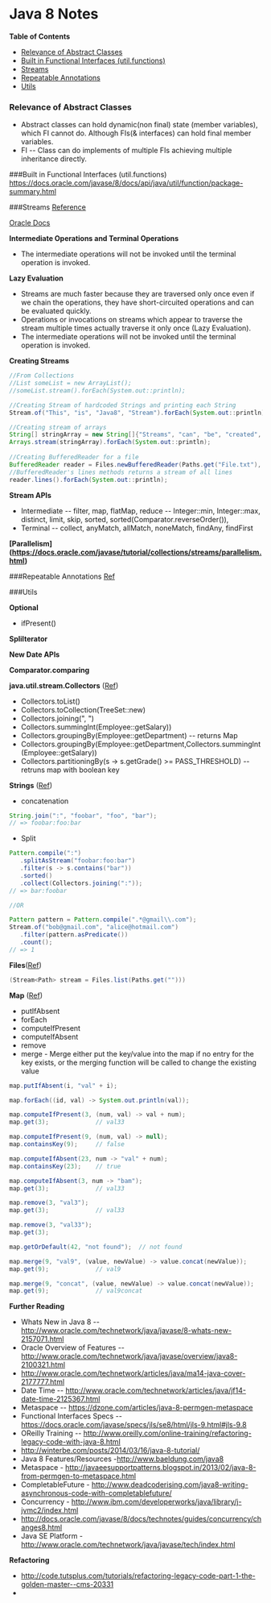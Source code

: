 # Java 8 Notes

**Table of Contents**

- [Relevance of Abstract Classes](#relevance-of-abstract-classes)
- [Built in Functional Interfaces (util.functions)](#built-in-functional-interfaces-utilfunctions)
- [Streams](#streams)
- [Repeatable Annotations](#repeatable-annotations)
- [Utils](#utils)

### Relevance of Abstract Classes
* Abstract classes can hold dynamic(non final) state (member variables), which FI cannot do. Although FIs(& interfaces) can hold final member variables.
* FI -- Class can do implements of multiple FIs achieving multiple inheritance directly.

###Built in Functional Interfaces (util.functions)
https://docs.oracle.com/javase/8/docs/api/java/util/function/package-summary.html


###Streams 
[Reference](http://java.amitph.com/2014/01/understanding-java-8-streams-api.html#.V1ajgNJ97cs)

[Oracle Docs](https://docs.oracle.com/javase/tutorial/collections/streams/)

**Intermediate Operations and Terminal Operations**
  * The intermediate operations will not be invoked until the terminal operation is invoked.

**Lazy Evaluation**
  * Streams are much faster because they are traversed only once even if we chain the operations, they have short-circuited operations and can be evaluated quickly. 
  * Operations or invocations on streams which appear to traverse the stream multiple times actually traverse it only once (Lazy Evaluation). 
  * The intermediate operations will not be invoked until the terminal operation is invoked.

**Creating Streams**
```Java
//From Collections
//List someList = new ArrayList();
//someList.stream().forEach(System.out::println);

//Creating Stream of hardcoded Strings and printing each String
Stream.of("This", "is", "Java8", "Stream").forEach(System.out::println);

//Creating stream of arrays
String[] stringArray = new String[]{"Streams", "can", "be", "created", "from", "arrays"};
Arrays.stream(stringArray).forEach(System.out::println);
        
//Creating BufferedReader for a file
BufferedReader reader = Files.newBufferedReader(Paths.get("File.txt"), StandardCharsets.UTF_8);
//BufferedReader's lines methods returns a stream of all lines
reader.lines().forEach(System.out::println);
```
**Stream APIs**
 * Intermediate -- filter, map, flatMap, reduce -- Integer::min, Integer::max, distinct, limit, skip, sorted, sorted(Comparator.reverseOrder()), 
 * Terminal -- collect, anyMatch, allMatch, noneMatch, findAny, findFirst

**[Parallelism] (https://docs.oracle.com/javase/tutorial/collections/streams/parallelism.html)**

###Repeatable Annotations
[Ref](http://winterbe.com/posts/2014/03/16/java-8-tutorial/)

###Utils

**Optional**
 * ifPresent()

**SpliIterator**

**New Date APIs**

**Comparator.comparing**

**java.util.stream.Collectors** ([Ref](https://docs.oracle.com/javase/8/docs/api/java/util/stream/Collectors.html))
 * Collectors.toList()
 * Collectors.toCollection(TreeSet::new)
 * Collectors.joining(", ")
 * Collectors.summingInt(Employee::getSalary))
 * Collectors.groupingBy(Employee::getDepartment) -- returns Map
 * Collectors.groupingBy(Employee::getDepartment,Collectors.summingInt(Employee::getSalary))
 * Collectors.partitioningBy(s -> s.getGrade() >= PASS_THRESHOLD) -- retruns map with boolean key

**Strings** ([Ref](http://winterbe.com/posts/2015/03/25/java8-examples-string-number-math-files/))
 * concatenation
 ```Java
 String.join(":", "foobar", "foo", "bar");
// => foobar:foo:bar
 ```
 * Split
 ```Java
 Pattern.compile(":")
    .splitAsStream("foobar:foo:bar")
    .filter(s -> s.contains("bar"))
    .sorted()
    .collect(Collectors.joining(":"));
// => bar:foobar

//OR

Pattern pattern = Pattern.compile(".*@gmail\\.com");
Stream.of("bob@gmail.com", "alice@hotmail.com")
    .filter(pattern.asPredicate())
    .count();
// => 1
 ```
**Files**([Ref](http://winterbe.com/posts/2015/03/25/java8-examples-string-number-math-files/))
```Java
(Stream<Path> stream = Files.list(Paths.get("")))
```

**Map** ([Ref](http://winterbe.com/posts/2014/03/16/java-8-tutorial/))
 * putIfAbsent
 * forEach
 * computeIfPresent
 * computeIfAbsent
 * remove
 * merge - Merge either put the key/value into the map if no entry for the key exists, or the merging function will be called to change the existing value

```Java
map.putIfAbsent(i, "val" + i);

map.forEach((id, val) -> System.out.println(val));

map.computeIfPresent(3, (num, val) -> val + num);
map.get(3);             // val33

map.computeIfPresent(9, (num, val) -> null);
map.containsKey(9);     // false

map.computeIfAbsent(23, num -> "val" + num);
map.containsKey(23);    // true

map.computeIfAbsent(3, num -> "bam");
map.get(3);             // val33

map.remove(3, "val3");
map.get(3);             // val33

map.remove(3, "val33");
map.get(3); 

map.getOrDefault(42, "not found");  // not found

map.merge(9, "val9", (value, newValue) -> value.concat(newValue));
map.get(9);             // val9

map.merge(9, "concat", (value, newValue) -> value.concat(newValue));
map.get(9);             // val9concat
```

**Further Reading**
* Whats New in Java 8 -- http://www.oracle.com/technetwork/java/javase/8-whats-new-2157071.html
* Oracle Overview of Features -- http://www.oracle.com/technetwork/java/javase/overview/java8-2100321.html
* http://www.oracle.com/technetwork/articles/java/ma14-java-cover-2177777.html
* Date Time -- http://www.oracle.com/technetwork/articles/java/jf14-date-time-2125367.html
* Metaspace -- https://dzone.com/articles/java-8-permgen-metaspace
* Functional Interfaces Specs -- https://docs.oracle.com/javase/specs/jls/se8/html/jls-9.html#jls-9.8
* OReilly Training -- http://www.oreilly.com/online-training/refactoring-legacy-code-with-java-8.html
* http://winterbe.com/posts/2014/03/16/java-8-tutorial/
* Java 8 Features/Resources -http://www.baeldung.com/java8
* Metaspace - http://javaeesupportpatterns.blogspot.in/2013/02/java-8-from-permgen-to-metaspace.html
* CompletableFuture - http://www.deadcoderising.com/java8-writing-asynchronous-code-with-completablefuture/
* Concurrency - http://www.ibm.com/developerworks/java/library/j-jvmc2/index.html
* http://docs.oracle.com/javase/8/docs/technotes/guides/concurrency/changes8.html
* Java SE Platform - http://www.oracle.com/technetwork/java/javase/tech/index.html

**Refactoring**
* http://code.tutsplus.com/tutorials/refactoring-legacy-code-part-1-the-golden-master--cms-20331
* 
